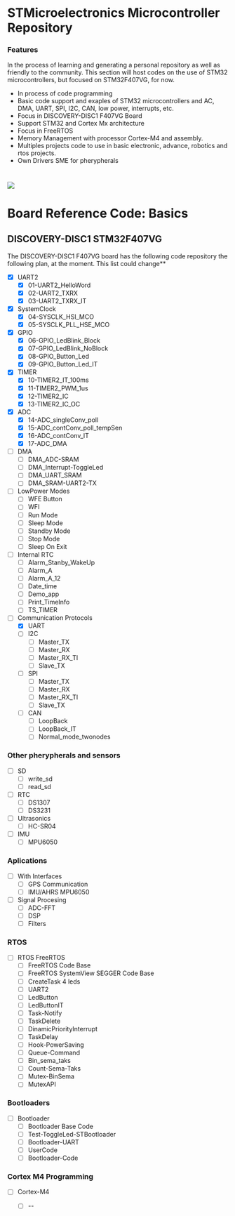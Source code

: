 # STMicroelectronics Microcontroller Repository
### Features

In the process of learning and generating a personal repository as well as friendly to the community. This section will host codes on the use of STM32 microcontrollers, but focused on STM32F407VG, for now. 

- In process of code programming
- Basic code support and exaples of STM32 microcontrollers and AC, DMA, UART, SPI, I2C, CAN, low power, interrupts, etc.
- Focus in DISCOVERY-DISC1 F407VG Board
- Support  STM32 and Cortex Mx architecture
- Focus in FreeRTOS
- Memory Management with processor Cortex-M4 and assembly.
- Multiples projects code to use in basic electronic, advance, robotics and rtos projects.
- Own Drivers SME for pherypherals

#




![](https://i.postimg.cc/SsDPs73D/Sin-t-tulo-2.png)




#




# Board Reference Code: Basics

## DISCOVERY-DISC1 STM32F407VG

The DISCOVERY-DISC1 F407VG board has the following code repository the following plan, at the moment. This list could change**

- [x] UART2
    - [x] 01-UART2_HelloWord
    - [x] 02-UART2_TXRX
    - [x] 03-UART2_TXRX_IT
- [x] SystemClock
    - [x] 04-SYSCLK_HSI_MCO
    - [x] 05-SYSCLK_PLL_HSE_MCO
- [x] GPIO
    - [x] 06-GPIO_LedBlink_Block
    - [x] 07-GPIO_LedBlink_NoBlock
    - [x] 08-GPIO_Button_Led
    - [x] 09-GPIO_Button_Led_IT
- [x] TIMER
    - [x] 10-TIMER2_IT_100ms
    - [x] 11-TIMER2_PWM_1us
    - [x] 12-TIMER2_IC
    - [x] 13-TIMER2_IC_OC
- [x] ADC
    - [x] 14-ADC_singleConv_poll
    - [x] 15-ADC_contConv_poll_tempSen
    - [x] 16-ADC_contConv_IT
    - [x] 17-ADC_DMA
- [ ] DMA
    - [ ] DMA_ADC-SRAM
    - [ ] DMA_Interrupt-ToggleLed
    - [ ] DMA_UART_SRAM
    - [ ] DMA_SRAM-UART2-TX
- [ ] LowPower Modes
    - [ ] WFE Button
    - [ ] WFI
    - [ ] Run Mode
    - [ ] Sleep Mode
    - [ ] Standby Mode
    - [ ] Stop Mode
    - [ ] Sleep On Exit
- [ ] Internal RTC
    - [ ] Alarm_Stanby_WakeUp
    - [ ] Alarm_A
    - [ ] Alarm_A_12
    - [ ] Date_time
    - [ ] Demo_app
    - [ ] Print_TimeInfo
    - [ ] TS_TIMER
- [ ] Communication Protocols
	- [x] UART
	- [ ] I2C
		- [ ] Master_TX
		- [ ] Master_RX
		- [ ] Master_RX_TI
		- [ ] Slave_TX
	- [ ] SPI
		- [ ] Master_TX
		- [ ] Master_RX
		- [ ] Master_RX_TI
		- [ ] Slave_TX
	- [ ] CAN
		- [ ] LoopBack
		- [ ] LoopBack_IT
		- [ ] Normal_mode_twonodes

### Other pherypherals and sensors
- [ ] SD 
    - [ ] write_sd
    - [ ] read_sd
- [ ] RTC
    - [ ] DS1307
    - [ ] DS3231
- [ ] Ultrasonics
	- [ ] HC-SR04
- [ ] IMU
	- [ ] MPU6050

### Aplications

- [ ] With Interfaces
    - [ ] GPS Communication
	- [ ] IMU/AHRS MPU6050
- [ ] Signal Procesing
	- [ ] ADC-FFT
	- [ ] DSP
	- [ ] Filters
	
### RTOS

- [ ] RTOS FreeRTOS
    - [ ] FreeRTOS Code Base
    - [ ] FreeRTOS SystemView SEGGER Code Base
    - [ ] CreateTask 4 leds
    - [ ] UART2
    - [ ] LedButton
    - [ ] LedButtonIT
    - [ ] Task-Notify
    - [ ] TaskDelete
    - [ ] DinamicPriorityInterrupt
    - [ ] TaskDelay
    - [ ] Hook-PowerSaving
    - [ ] Queue-Command
    - [ ] Bin_sema_taks
    - [ ] Count-Sema-Taks
    - [ ] Mutex-BinSema
    - [ ] MutexAPI

### Bootloaders

- [ ] Bootloader
    - [ ] Bootloader Base Code
    - [ ] Test-ToggleLed-STBootloader
    - [ ] Bootloader-UART
    - [ ] UserCode
    - [ ] Bootloader-Code

### Cortex M4 Programming

- [ ] Cortex-M4
    - [ ] --

